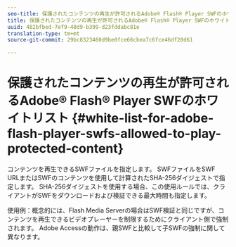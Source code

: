 ```yaml
---
seo-title: 保護されたコンテンツの再生が許可されるAdobe® Flash® Player SWFのホワイトリスト
title: 保護されたコンテンツの再生が許可されるAdobe® Flash® Player SWFのホワイトリスト
uuid: 482bfbed-7ef9-48d9-b399-d23fddabc81e
translation-type: tm+mt
source-git-commit: 29bc8323460d9be0fce66cbea7c6fce46df20d61

---
```



# 保護されたコンテンツの再生が許可されるAdobe® Flash® Player SWFのホワイトリスト {#white-list-for-adobe-flash-player-swfs-allowed-to-play-protected-content}

コンテンツを再生できるSWFファイルを指定します。 SWFファイルをSWF URLまたはSWFのコンテンツを使用して計算されたSHA-256ダイジェストで指定します。 SHA-256ダイジェストを使用する場合、この使用ルールでは、クライアントがSWFをダウンロードおよび検証できる最大時間も指定します。

使用例：概念的には、Flash Media Serverの場合はSWF検証と同じですが、コンテンツを再生できるビデオプレーヤーを制限するためにクライアント側で強制されます。 Adobe Accessの動作は、親SWFと比較して子SWFの強制に関して異なります。

